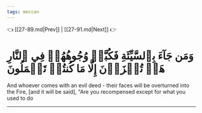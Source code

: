 ```yaml
---
tags: meccan
---
```


👈 [[27-89.md|Prev]] | [[27-91.md|Next]] 👉

# وَمَن جَآءَ بِٱلسَّيِّئَةِ فَكُبَّتۡ وُجُوهُهُمۡ فِي ٱلنَّارِ هَلۡ تُجۡزَوۡنَ إِلَّا مَا كُنتُمۡ تَعۡمَلُونَ

And whoever comes with an evil deed - their faces will be overturned into the Fire, [and it will be said], "Are you recompensed except for what you used to do

---

